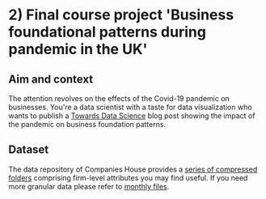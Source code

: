 
# 2) Final course project 'Business foundational patterns during pandemic in the UK'

## Aim and context

The attention revolves on the effects of the Covid-19 pandemic on businesses.
You're a data scientist with a taste for data visualization who wants to
publish a [Towards Data Science](https://towardsdatascience.com/) blog post
showing the impact of the pandemic on business foundation patterns. 

## Dataset

The data repository of Companies House provides a [series of compressed 
folders](http://download.companieshouse.gov.uk/en_output.html) comprising 
firm-level attributes you may find useful. If you need more granular data
please refer to [monthly files](http://download.companieshouse.gov.uk/en_monthlyaccountsdata.html).
